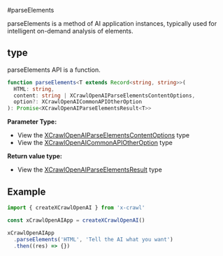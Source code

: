 #parseElements

parseElements is a method of AI application instances, typically used for intelligent on-demand analysis of elements.

## type

parseElements API is a function.

```ts
function parseElements<T extends Record<string, string>>(
  HTML: string,
  content: string | XCrawlOpenAIParseElementsContentOptions,
  option?: XCrawlOpenAICommonAPIOtherOption
): Promise<XCrawlOpenAIParseElementsResult<T>>
```

**Parameter Type:**

- View the [XCrawlOpenAIParseElementsContentOptions](/type/parse-elements#crawlopenaiparseelementscontentoptions) type
- View the [XCrawlOpenAICommonAPIOtherOption](/type/crawl-openai-other-config#crawlopenaicommonapiotheroption) type

**Return value type:**

- View the [XCrawlOpenAIParseElementsResult](/type/parse-elements#crawlopenaiparseelementsresult) type

## Example

```js
import { createXCrawlOpenAI } from 'x-crawl'

const xCrawlOpenAIApp = createXCrawlOpenAI()

xCrawlOpenAIApp
  .parseElements('HTML', 'Tell the AI what you want')
  .then((res) => {})
```

